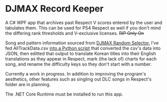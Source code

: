 # DJMAX Record Keeper
A C# WPF app that archives past Respect V scores entered by the user and tabulates them.
This can be used for PS4 Respect as well if you don't mind the differing rank thresholds and V-exclusive licenses. ~~RIP Only On~~

Song and pattern information sourced from [DJMAX Random Selector.](https://github.com/wowvv0w/DJMAX_Random_Selector)
I've fed AllTrackData.csv [into a Python script](https://github.com/hishigami/DJMAX-Record-Keeper/blob/master/bool_tracks.py) that converted the csv's data into JSON, then editted that output to
translate Korean titles into their English translations as they appear in Respect, mark (the lack of) charts for each song, and rename the difficulty keys so they don't start with a number.

Currently a work in progress.
In addition to improving the program's aesthetics, other features such as singling out DLC songs in Respect's folder are in planning.

The .NET Core Runtime must be installed to run this app.
